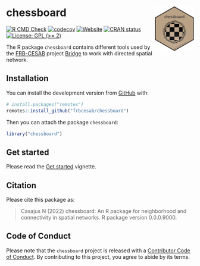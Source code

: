 
<!-- README.md is generated from README.Rmd. Please edit that file -->

# chessboard <img src="man/figures/package-sticker.png" align="right" style="float:right; height:120px;"/>

<!-- badges: start -->

[![R CMD
Check](https://github.com/frbcesab/chessboard/actions/workflows/R-CMD-check.yaml/badge.svg)](https://github.com/frbcesab/chessboard/actions/workflows/R-CMD-check.yaml)
[![codecov](https://codecov.io/gh/FRBCesab/chessboard/branch/main/graph/badge.svg?token=qH71uWUiot)](https://codecov.io/gh/FRBCesab/chessboard)
[![Website](https://github.com/frbcesab/chessboard/actions/workflows/pkgdown.yaml/badge.svg)](https://github.com/frbcesab/chessboard/actions/workflows/pkgdown.yaml)
[![CRAN
status](https://www.r-pkg.org/badges/version/chessboard)](https://CRAN.R-project.org/package=chessboard)
[![License: GPL (\>=
2)](https://img.shields.io/badge/License-GPL%20%28%3E%3D%202%29-blue.svg)](https://choosealicense.com/licenses/gpl-2.0/)
<!-- badges: end -->

The R package `chessboard` contains different tools used by the
[FRB-CESAB](https://www.fondationbiodiversite.fr/en/about-the-foundation/le-cesab/)
project
[Bridge](https://www.fondationbiodiversite.fr/en/the-frb-in-action/programs-and-projects/le-cesab/bridge/)
to work with directed spatial network.

## Installation

You can install the development version from
[GitHub](https://github.com/) with:

``` r
# install.packages("remotes")
remotes::install_github("frbcesab/chessboard")
```

Then you can attach the package `chessboard`:

``` r
library("chessboard")
```

## Get started

Please read the [Get
started](https://frbcesab.github.io/chessboard/articles/chessboard.html)
vignette.

## Citation

Please cite this package as:

> Casajus N (2022) chessboard: An R package for neighborhood and
> connectivity in spatial networks. R package version 0.0.0.9000.

## Code of Conduct

Please note that the `chessboard` project is released with a
[Contributor Code of
Conduct](https://contributor-covenant.org/version/2/1/CODE_OF_CONDUCT.html).
By contributing to this project, you agree to abide by its terms.
